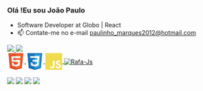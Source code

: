 ### Olá !Eu sou João Paulo



- Software Developer at Globo | React
- 📫 Contate-me no e-mail paulinho_marques2012@hotmail.com
 <div>
  <a href="https://github.com/PauloMarquess">
  <img height="180em" src="https://github-readme-stats.vercel.app/api?username=paulomarquess&show_icons=true&theme=dark&include_all_commits=true&count_private=true"/>
  <img height="180em" src="https://github-readme-stats.vercel.app/api/top-langs/?username=paulomarquess&layout=compact&langs_count=7&theme=dark"/>
</div>
  
  <img align="center" alt="Rafa-HTML" height="40" width="40" src="https://raw.githubusercontent.com/devicons/devicon/master/icons/html5/html5-original.svg">
  <img align="center" alt="Rafa-CSS" height="40" width="40" src="https://raw.githubusercontent.com/devicons/devicon/master/icons/css3/css3-original.svg">
  <img align="center" alt="Rafa-Js" height="40" width="40" src="https://raw.githubusercontent.com/devicons/devicon/master/icons/javascript/javascript-plain.svg">
  <img align="center" alt="Rafa-Js" height="40" width="40" src="https://cdn.icon-icons.com/icons2/2415/PNG/512/react_original_wordmark_logo_icon_146375.png">
  <br>
  
  <div>
    <br>
    <a href="https://www.instagram.com/paulinhomarquesss/" target="_blank"><img src="https://img.shields.io/badge/-Instagram-%23E4405F?style=for-the-badge&logo=instagram&logoColor=white" target="_blank"></a>
     <a href="https://www.linkedin.com/in/joaopaulomarqueselesbao/" target="_blank"><img src="https://img.shields.io/badge/-LinkedIn-%230077B5?style=for-the-badge&logo=linkedin&logoColor=white" target="_blank"></a> 
    <a href="https://www.facebook.com/paulinho.marques.14" target="_blank"><img src="https://img.shields.io/badge/Facebook-1877F2?style=for-the-badge&logo=facebook&logoColor=white" target="_blank"></a> 
    <a href="http://api.whatsapp.com/send?phone=5587991054786" target="_blank"><img src="https://img.shields.io/badge/WhatsApp-25D366?style=for-the-badge&logo=whatsapp&logoColor=white" target="_blank"></a> 
  </div>
  
  
